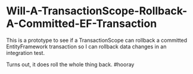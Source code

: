 Will-A-TransactionScope-Rollback-A-Committed-EF-Transaction
===========================================================

This is a prototype to see if a TransactionScope can rollback a committed EntityFramework transaction so I can rollback data changes in an integration test.

Turns out, it does roll the whole thing back.  #hooray
